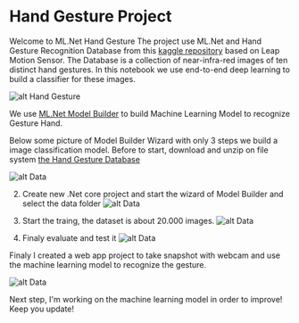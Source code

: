 
# Hand Gesture Project


Welcome to ML.Net Hand Gesture
The project use ML.Net and Hand Gesture Recognition Database from this [kaggle repository](https://www.kaggle.com/gti-upm/leapgestrecog)  based on Leap Motion Sensor. The Database is a collection of near-infra-red images of ten distinct hand gestures. In this notebook we use end-to-end deep learning to build a classifier for these images.

![alt Hand Gesture](https://github.com/mrcarbook/handgesture/blob/master/HandGestureML.WebApp/wwwroot/CameraPhotos/dataset-cover.png)

We use [ML.Net Model Builder](https://dotnet.microsoft.com/apps/machinelearning-ai/ml-dotnet/model-builder) to build Machine Learning Model to recognize Gesture Hand.

Below some picture of Model Builder Wizard with only 3 steps we build a image classification model. Before to start, download and unzip on file system [the Hand Gesture Database](https://www.kaggle.com/benenharrington/hand-gesture-recognition-database-with-cnn/data)

![alt Data](https://github.com/mrcarbook/handgesture/blob/master/Model%20Training/data.PNG)

2) Create new .Net core project and start the wizard of Model Builder and select the data folder 
![alt Data](https://github.com/mrcarbook/handgesture/blob/master/Model%20Training/datapreview.PNG)

3) Start the traing, the dataset is about 20.000 images.
![alt Data](https://github.com/mrcarbook/handgesture/blob/master/Model%20Training/train.PNG)

4) Finaly evaluate and test it
![alt Data](https://github.com/mrcarbook/handgesture/blob/master/Model%20Training/evalute.PNG)

Finaly I created a web app project to take snapshot with webcam and use the machine learning model to recognize the gesture.

![alt Data](https://github.com/mrcarbook/handgesture/blob/master/Model%20Training/prediction.PNG)


Next step, I'm working on the machine learning model in order to improve! Keep you update!
